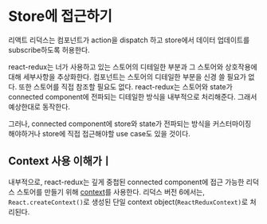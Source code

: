 # Store에 접근하기

리액트 리덕스는 컴포넌트가 action을 dispatch 하고 store에서 데이터 업데이트를 subscribe하도록 허용한다.

react-redux는 너가 사용하고 있는 스토어의 디테일한 부분과 그 스토어와 상호작용에 대해 세부사항을 추상화한다. 컴포넌트는 스토어의 디테일한 부분을 신경 쓸 필요가 없다. 또한 스토어를 직접 참조할 필요도 없다. react-redux는 스토어와 state가 connected component에 전파되는 디테일한 방식을 내부적으로 처리해준다. 그래서 예상한대로 동작한다.

그러나, connected component에 store와 state가 전파되는 방식을 커스터마이징 해야하거나 store에 직접 접근해야할 use case도 있을 것이다.

## Context 사용 이해가ㅣ

내부적으로, react-redux는 깊게 중첩된 connected component에 접근 가능한 리덕스 스토어를 만들기 위해 [context](https://reactjs.org/docs/context.html)를 사용한다. 리덕스 버전 6에서는, `React.createContext()`로 생성된 단일 context object(`ReactReduxContext)`로 처리된다.
